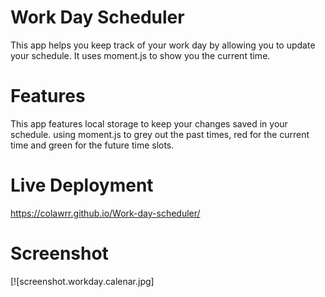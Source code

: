 # Work Day Scheduler 
This app helps you keep track of your work day by allowing you to update your schedule. It uses moment.js to show you the current time.

# Features
This app features local storage to keep your changes saved in your schedule. using moment.js to grey out the past times, red for the current time and green for the future time slots.

# Live Deployment 
https://colawrr.github.io/Work-day-scheduler/

# Screenshot

[![screenshot.workday.calenar.jpg]